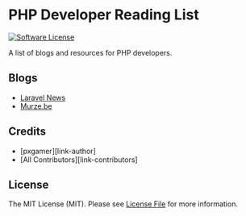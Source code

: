 # PHP Developer Reading List

[![Software License][ico-license]](LICENSE.md)

A list of blogs and resources for PHP developers.

## Blogs

- [Laravel News](https://laravel-news.com)
- [Murze.be](https://murze.be)

## Credits

- [pxgamer][link-author]
- [All Contributors][link-contributors]

## License

The MIT License (MIT). Please see [License File](LICENSE.md) for more information.

[ico-license]: https://img.shields.io/badge/license-MIT-brightgreen.svg?style=flat-square
